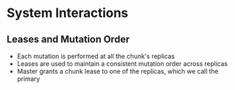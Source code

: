 # System Interactions

## Leases and Mutation Order

* Each mutation is performed at all the chunk's replicas
* Leases are used to maintain a consistent mutation order across replicas
* Master grants a chunk lease to one of the replicas, which we call the primary

